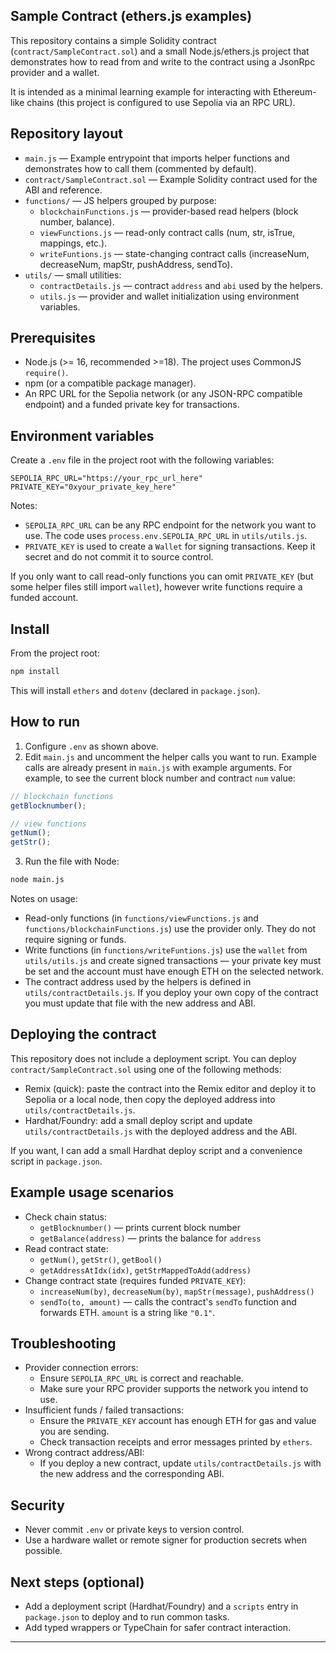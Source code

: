 ## Sample Contract (ethers.js examples)

This repository contains a simple Solidity contract (`contract/SampleContract.sol`) and a small Node.js/ethers.js project that demonstrates how to read from and write to the contract using a JsonRpc provider and a wallet.

It is intended as a minimal learning example for interacting with Ethereum-like chains (this project is configured to use Sepolia via an RPC URL).

## Repository layout

-   `main.js` — Example entrypoint that imports helper functions and demonstrates how to call them (commented by default).
-   `contract/SampleContract.sol` — Example Solidity contract used for the ABI and reference.
-   `functions/` — JS helpers grouped by purpose:
    -   `blockchainFunctions.js` — provider-based read helpers (block number, balance).
    -   `viewFunctions.js` — read-only contract calls (num, str, isTrue, mappings, etc.).
    -   `writeFuntions.js` — state-changing contract calls (increaseNum, decreaseNum, mapStr, pushAddress, sendTo).
-   `utils/` — small utilities:
    -   `contractDetails.js` — contract `address` and `abi` used by the helpers.
    -   `utils.js` — provider and wallet initialization using environment variables.

## Prerequisites

-   Node.js (>= 16, recommended >=18). The project uses CommonJS `require()`.
-   npm (or a compatible package manager).
-   An RPC URL for the Sepolia network (or any JSON-RPC compatible endpoint) and a funded private key for transactions.

## Environment variables

Create a `.env` file in the project root with the following variables:

```
SEPOLIA_RPC_URL="https://your_rpc_url_here"
PRIVATE_KEY="0xyour_private_key_here"
```

Notes:

-   `SEPOLIA_RPC_URL` can be any RPC endpoint for the network you want to use. The code uses `process.env.SEPOLIA_RPC_URL` in `utils/utils.js`.
-   `PRIVATE_KEY` is used to create a `Wallet` for signing transactions. Keep it secret and do not commit it to source control.

If you only want to call read-only functions you can omit `PRIVATE_KEY` (but some helper files still import `wallet`), however write functions require a funded account.

## Install

From the project root:

```bash
npm install
```

This will install `ethers` and `dotenv` (declared in `package.json`).

## How to run

1. Configure `.env` as shown above.
2. Edit `main.js` and uncomment the helper calls you want to run. Example calls are already present in `main.js` with example arguments. For example, to see the current block number and contract `num` value:

```js
// blockchain functions
getBlocknumber();

// view functions
getNum();
getStr();
```

3. Run the file with Node:

```bash
node main.js
```

Notes on usage:

-   Read-only functions (in `functions/viewFunctions.js` and `functions/blockchainFunctions.js`) use the provider only. They do not require signing or funds.
-   Write functions (in `functions/writeFuntions.js`) use the `wallet` from `utils/utils.js` and create signed transactions — your private key must be set and the account must have enough ETH on the selected network.
-   The contract address used by the helpers is defined in `utils/contractDetails.js`. If you deploy your own copy of the contract you must update that file with the new address and ABI.

## Deploying the contract

This repository does not include a deployment script. You can deploy `contract/SampleContract.sol` using one of the following methods:

-   Remix (quick): paste the contract into the Remix editor and deploy it to Sepolia or a local node, then copy the deployed address into `utils/contractDetails.js`.
-   Hardhat/Foundry: add a small deploy script and update `utils/contractDetails.js` with the deployed address and the ABI.

If you want, I can add a small Hardhat deploy script and a convenience script in `package.json`.

## Example usage scenarios

-   Check chain status:
    -   `getBlocknumber()` — prints current block number
    -   `getBalance(address)` — prints the balance for `address`
-   Read contract state:
    -   `getNum()`, `getStr()`, `getBool()`
    -   `getAddressAtIdx(idx)`, `getStrMappedToAdd(address)`
-   Change contract state (requires funded `PRIVATE_KEY`):
    -   `increaseNum(by)`, `decreaseNum(by)`, `mapStr(message)`, `pushAddress()`
    -   `sendTo(to, amount)` — calls the contract's `sendTo` function and forwards ETH. `amount` is a string like `"0.1"`.

## Troubleshooting

-   Provider connection errors:
    -   Ensure `SEPOLIA_RPC_URL` is correct and reachable.
    -   Make sure your RPC provider supports the network you intend to use.
-   Insufficient funds / failed transactions:
    -   Ensure the `PRIVATE_KEY` account has enough ETH for gas and value you are sending.
    -   Check transaction receipts and error messages printed by `ethers`.
-   Wrong contract address/ABI:
    -   If you deploy a new contract, update `utils/contractDetails.js` with the new address and the corresponding ABI.

## Security

-   Never commit `.env` or private keys to version control.
-   Use a hardware wallet or remote signer for production secrets when possible.

## Next steps (optional)

-   Add a deployment script (Hardhat/Foundry) and a `scripts` entry in `package.json` to deploy and to run common tasks.
-   Add typed wrappers or TypeChain for safer contract interaction.

---

